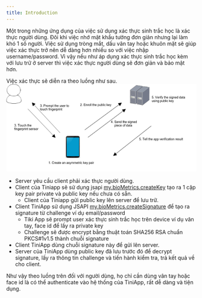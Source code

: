 ```yaml
---
title: Introduction
---
```

Một trong những ứng dụng của việc sử dụng xác thực sinh trắc học là xác thực người dùng.
Đôi khi việc nhớ mật khẩu tưởng đơn giản nhưng lại làm khó 1 số người. Việc sử dụng tròng mắt, dấu vân tay hoặc khuôn mặt sẽ giúp việc xác thực trở nên dễ dàng hơn nhiều so với việc nhập username/password.
Vì vậy nếu như áp dụng xác thực sinh trắc học kèm với lưu trữ ở server thì việc xác thực người dùng sẽ đơn giản và bảo mật hơn.

Việc xác thực sẽ diễn ra theo luồng như sau.
![Luồng authentication](../../../../../static/img/biometrics/biometrics-server-auth.png)

- Server yêu cầu client phải xác thực người dùng.
- Client của Tiniapp sẽ sử dụng jsapi [my.bioMetrics.createKey](./create-key) tạo ra 1 cặp key pair private và public key nếu chưa có sẵn. 
  * Client của Tiniapp gửi public key lên server để lưu trữ.
- Client TiniApp sử dụng JSAPI [my.bioMetrics.createSignature](./create-signature) để tạo ra signature từ challenge ví dụ email/password
  * Tiki App sẽ prompt user xác thực sinh trắc học trên device ví dụ vân tay, face id để lấy ra private key
  * Challenge sẽ được encrypt bằng thuật toán SHA256 RSA chuẩn PKCS#1v1.5 thành chuỗi signature
- Client TiniApp dùng chuỗi signature này để gửi lên server.
- Server của TiniApp dùng public key đã lưu trước đó để decrypt signature, lấy ra thông tin challenge và tiến hành kiểm tra, trả kết quả về cho client.

Như vậy theo luồng trên đối với người dùng, họ chỉ cần dùng vân tay hoặc face id là có thể authenticate vào hệ thống của TiniApp, rất dễ dàng và tiện dụng.

  